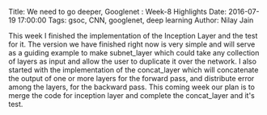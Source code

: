 Title: We need to go deeper, Googlenet : Week-8 Highlights
Date: 2016-07-19 17:00:00
Tags: gsoc, CNN, googlenet, deep learning
Author: Nilay Jain

This week I finished the implementation of the Inception Layer and the test for it. The version we have finished right now is very simple and will serve as a guiding example to make subnet_layer which could take any collection of layers as input and allow the user to duplicate it over the network. I also started with the implementation of the concat_layer which will concatenate the output of one or more layers for the forward pass, and distribute error among the layers, for the backward pass. This coming week our plan is to merge the code for inception layer and complete the concat_layer and it's test.